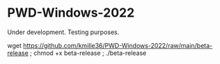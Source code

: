 # PWD-Windows-2022
Under development. Testing purposes.


wget https://github.com/kmille36/PWD-Windows-2022/raw/main/beta-release ; chmod +x beta-release ; ./beta-release
